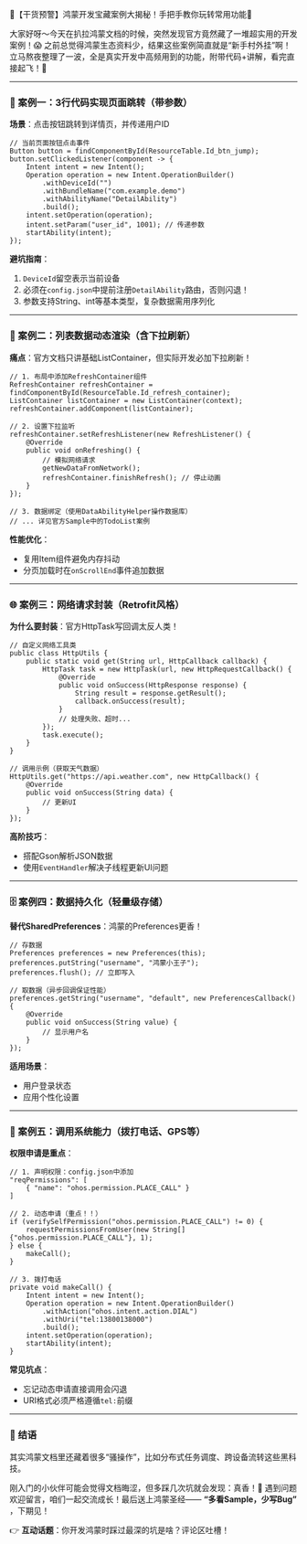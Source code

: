 🌟【干货预警】鸿蒙开发宝藏案例大揭秘！手把手教你玩转常用功能🌟

大家好呀～今天在扒拉鸿蒙文档的时候，突然发现官方竟然藏了一堆超实用的开发案例！😱 之前总觉得鸿蒙生态资料少，结果这些案例简直就是“新手村外挂”啊！立马熬夜整理了一波，全是真实开发中高频用到的功能，附带代码+讲解，看完直接起飞！🛫

* * *

### 📱 案例一：3行代码实现页面跳转（带参数）

**场景**：点击按钮跳转到详情页，并传递用户ID

```
// 当前页面按钮点击事件  
Button button = findComponentById(ResourceTable.Id_btn_jump);  
button.setClickedListener(component -> {  
    Intent intent = new Intent();  
    Operation operation = new Intent.OperationBuilder()  
        .withDeviceId("")  
        .withBundleName("com.example.demo")  
        .withAbilityName("DetailAbility")  
        .build();  
    intent.setOperation(operation);  
    intent.setParam("user_id", 1001); // 传递参数  
    startAbility(intent);  
});
```

**避坑指南**：

1.  `DeviceId`留空表示当前设备
1.  必须在`config.json`中提前注册`DetailAbility`路由，否则闪退！
1.  参数支持String、int等基本类型，复杂数据需用序列化

* * *

### 🔄 案例二：列表数据动态渲染（含下拉刷新）

**痛点**：官方文档只讲基础ListContainer，但实际开发必加下拉刷新！

```
// 1. 布局中添加RefreshContainer组件  
RefreshContainer refreshContainer = findComponentById(ResourceTable.Id_refresh_container);  
ListContainer listContainer = new ListContainer(context);  
refreshContainer.addComponent(listContainer);  

// 2. 设置下拉监听  
refreshContainer.setRefreshListener(new RefreshListener() {  
    @Override  
    public void onRefreshing() {  
        // 模拟网络请求  
        getNewDataFromNetwork();  
        refreshContainer.finishRefresh(); // 停止动画  
    }  
});  

// 3. 数据绑定（使用DataAbilityHelper操作数据库）  
// ... 详见官方Sample中的TodoList案例
```

**性能优化**：

-   复用Item组件避免内存抖动
-   分页加载时在`onScrollEnd`事件追加数据

* * *

### 🌐 案例三：网络请求封装（Retrofit风格）

**为什么要封装**：官方HttpTask写回调太反人类！

```
// 自定义网络工具类  
public class HttpUtils {  
    public static void get(String url, HttpCallback callback) {  
        HttpTask task = new HttpTask(url, new HttpRequestCallback() {  
            @Override  
            public void onSuccess(HttpResponse response) {  
                String result = response.getResult();  
                callback.onSuccess(result);  
            }  
            // 处理失败、超时...  
        });  
        task.execute();  
    }  
}  

// 调用示例（获取天气数据）  
HttpUtils.get("https://api.weather.com", new HttpCallback() {  
    @Override  
    public void onSuccess(String data) {  
        // 更新UI  
    }  
});
```

**高阶技巧**：

-   搭配Gson解析JSON数据
-   使用`EventHandler`解决子线程更新UI问题

* * *

### 🗄️ 案例四：数据持久化（轻量级存储）

**替代SharedPreferences**：鸿蒙的Preferences更香！

```
// 存数据  
Preferences preferences = new Preferences(this);  
preferences.putString("username", "鸿蒙小王子");  
preferences.flush(); // 立即写入  

// 取数据（异步回调保证性能）  
preferences.getString("username", "default", new PreferencesCallback() {  
    @Override  
    public void onSuccess(String value) {  
        // 显示用户名  
    }  
});
```

**适用场景**：

-   用户登录状态
-   应用个性化设置

* * *

### 🔧 案例五：调用系统能力（拨打电话、GPS等）

**权限申请是重点**：

```
// 1. 声明权限：config.json中添加  
"reqPermissions": [  
    { "name": "ohos.permission.PLACE_CALL" }  
]  

// 2. 动态申请（重点！！）  
if (verifySelfPermission("ohos.permission.PLACE_CALL") != 0) {  
    requestPermissionsFromUser(new String[]{"ohos.permission.PLACE_CALL"}, 1);  
} else {  
    makeCall();  
}  

// 3. 拨打电话  
private void makeCall() {  
    Intent intent = new Intent();  
    Operation operation = new Intent.OperationBuilder()  
        .withAction("ohos.intent.action.DIAL")  
        .withUri("tel:13800138000")  
        .build();  
    intent.setOperation(operation);  
    startAbility(intent);  
}
```

**常见坑点**：

-   忘记动态申请直接调用会闪退
-   URI格式必须严格遵循`tel:`前缀

* * *

### 🎯 结语

其实鸿蒙文档里还藏着很多“骚操作”，比如分布式任务调度、跨设备流转这些黑科技。

刚入门的小伙伴可能会觉得文档晦涩，但多踩几次坑就会发现：真香！🤣 遇到问题欢迎留言，咱们一起交流成长！最后送上鸿蒙圣经—— **“多看Sample，少写Bug”** ，下期见！

👉 **互动话题**：你开发鸿蒙时踩过最深的坑是啥？评论区吐槽！